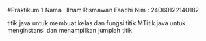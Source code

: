 #Praktikum 1
Nama : Ilham Rismawan Faadhi
Nim  : 24060122140182

titik.java untuk membuat kelas dan fungsi titik
MTitik.java untuk menginstansi dan menampilkan jumplah titik 
